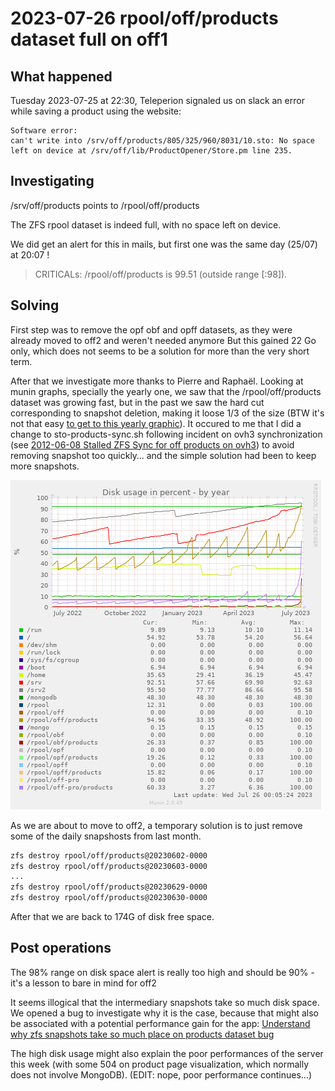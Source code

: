 # 2023-07-26 rpool/off/products dataset full on off1

## What happened

Tuesday 2023-07-25 at 22:30, Teleperion signaled us on slack an error while saving a product using the website:

```
Software error:
can't write into /srv/off/products/805/325/960/8031/10.sto: No space left on device at /srv/off/lib/ProductOpener/Store.pm line 235.
```

## Investigating

/srv/off/products points to /rpool/off/products

The ZFS rpool dataset is indeed full, with no space left on device.

We did get an alert for this in mails, but first one was the same day (25/07) at 20:07 !

> CRITICALs: /rpool/off/products is 99.51 (outside range [:98]).

## Solving

First step was to remove the opf obf and opff datasets, as they were already moved to off2 and weren't needed anymore
But this gained 22 Go only, which does not seems to be a solution for more than the very short term.

After that we investigate more thanks to Pierre and Raphaël. Looking at munin graphs, specially the yearly one, we saw that the /rpool/off/products dataset was growing fast, but in the past we saw the hard cut corresponding to snapshot deletion, making it loose 1/3 of the size (BTW it's not that easy [to get to this yearly graphic](https://www.computel.fr/munin/openfoodfacts/off1.openfoodfacts/df.html)). It occured to me that I did a change to sto-products-sync.sh following incident on ovh3 synchronization (see [2012-06-08 Stalled ZFS Sync for off products on ovh3](./2023-06-08-stalled-zfs-sync-off-products.md)) to avoid removing snapshot too quickly… and the simple solution had been to keep more snapshots.

![Yearly disk free space for off1](../img/2023-07-26-munin-off1-df-yearly.png "Yearly disk free space for off1")

As we are about to move to off2, a temporary solution is to just remove some of the daily snapshosts from last month.

```bash
zfs destroy rpool/off/products@20230602-0000
zfs destroy rpool/off/products@20230603-0000
...
zfs destroy rpool/off/products@20230629-0000
zfs destroy rpool/off/products@20230630-0000
```

After that we are back to 174G of disk free space.

## Post operations

The 98% range on disk space alert is really too high and should be 90% - it's a lesson to bare in mind for off2

It seems illogical that the intermediary snapshots take so much disk space.
We opened a bug to investigate why it is the case, because that might also be associated with a potential performance gain for the app: [Understand why zfs snapshots take so much place on products dataset bug](https://github.com/openfoodfacts/openfoodfacts-server/issues/8740)

The high disk usage might also explain the poor performances of the server this week (with some 504 on product page visualization, which normally does not involve MongoDB). (EDIT: nope, poor performance continues…)